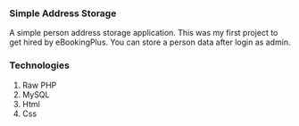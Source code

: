 ### Simple Address Storage
A simple person address storage application. This was my first project to get hired by eBookingPlus. You can store a person data after login as admin.

### Technologies
1. Raw PHP
2. MySQL
3. Html
4. Css

